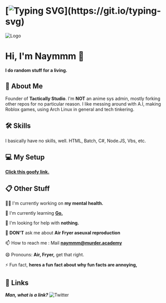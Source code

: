 # [![Typing SVG](https://readme-typing-svg.demolab.com/?lines=Windows+10/11+is+spyware!;)](https://git.io/typing-svg)


![Logo](https://img.shields.io/badge/This%20is%20a%20readme.md-Very%20cool%20and%20annoying.-green)


# Hi, I'm Naymmm 👋

**I do random stuff for a living.**
## 🚀 About Me
Founder of **Tactically Studio**. I'm **NOT** an anime sys admin, mostly forking other repos for no particular reason.
I like messing around with A.I, making Roblox games, using Arch Linux in general
and tech tinkering.


## 🛠 Skills
I basically have no skills, well.
HTML, Batch, C#, Node.JS, Vbs, etc.


## 💻 My Setup

[**Click this goofy link.**](https://pcpartpicker.com/user/arx_15m/builds/#view=CMXbt6)
## 📋 Other Stuff
👩‍💻 I'm currently working on **my mental health.**

🧠 I'm currently learning [**Go.**](https://naymmm-secret-files.discowd.com/cat.mp4)

🤔 I'm looking for help with **nothing.**

💬 **DON'T** ask me about **Air Fryer aseuxal reproduction**

📫 How to reach me : Mail [**naymmm@murder.academy**](mailto:naymmm@murder.academy)

😄 Pronouns: **Air, Fryer,** get that right.

⚡️ Fun fact, **heres a fun fact about why fun facts are annoying,**


## 🔗 Links
***Man, what is a link?***
![Twitter](https://img.shields.io/twitter/follow/Naymmm_?style=social)


